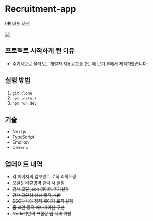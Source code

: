 # Recruitment-app

<a target='_blank' href='https://recruitment-dev.vercel.app/' width='400px'>[🌍 배포 링크]</a>

<img src='https://github.com/reignkk1/recruitment-app/assets/87847136/349fcc65-043e-4a39-ad44-3f581f5ca756'/>

## 프로젝트 시작하게 된 이유

- 주기적으로 올라오는 개발자 채용공고를 한눈에 보기 위해서 제작하였습니다.

## 실행 방법

1. `git clone`
2. `npm install`
3. `npm run dev`

## 기술

- Next.js
- TypeScript
- Emotion
- Cheerio

## 업데이트 내역

- 각 페이지의 컴포넌트 로직 리팩토링
- <del>모달창 바깥영역 클릭 시 닫힘</del>
- <del>검색 모달 json 데이터 추가설정</del>
- <del>검색 모달창 생성 로직 개발</del>
- <del>SSG방식의 정적 페이지 로직 설정</del>
- <del>홈 화면 동적 애니메이션 구현</del>
- <del>Node기반의 크롤링 웹 서버 개발</del>

